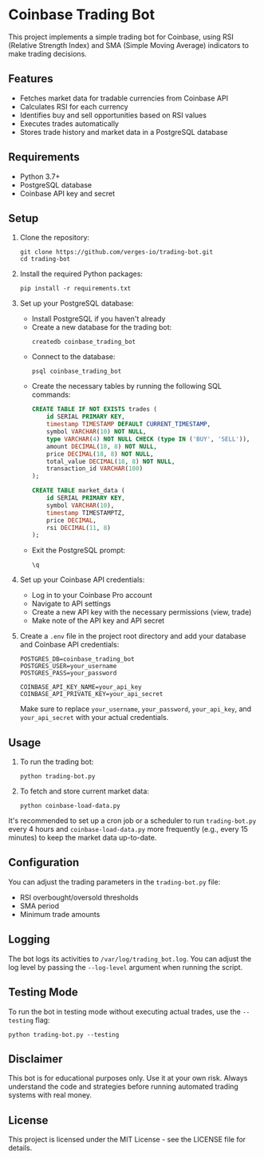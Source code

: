 # Coinbase Trading Bot

This project implements a simple trading bot for Coinbase, using RSI (Relative Strength Index) and SMA (Simple Moving Average) indicators to make trading decisions.

## Features

- Fetches market data for tradable currencies from Coinbase API
- Calculates RSI for each currency
- Identifies buy and sell opportunities based on RSI values
- Executes trades automatically
- Stores trade history and market data in a PostgreSQL database

## Requirements

- Python 3.7+
- PostgreSQL database
- Coinbase API key and secret

## Setup

1. Clone the repository:
   ```
   git clone https://github.com/verges-io/trading-bot.git
   cd trading-bot
   ```

2. Install the required Python packages:
   ```
   pip install -r requirements.txt
   ```

3. Set up your PostgreSQL database:
   - Install PostgreSQL if you haven't already
   - Create a new database for the trading bot:
     ```
     createdb coinbase_trading_bot
     ```
   - Connect to the database:
     ```
     psql coinbase_trading_bot
     ```
   - Create the necessary tables by running the following SQL commands:
     ```sql
     CREATE TABLE IF NOT EXISTS trades (
         id SERIAL PRIMARY KEY,
         timestamp TIMESTAMP DEFAULT CURRENT_TIMESTAMP,
         symbol VARCHAR(10) NOT NULL,
         type VARCHAR(4) NOT NULL CHECK (type IN ('BUY', 'SELL')),
         amount DECIMAL(18, 8) NOT NULL,
         price DECIMAL(18, 8) NOT NULL,
         total_value DECIMAL(18, 8) NOT NULL,
         transaction_id VARCHAR(100)
     );

     CREATE TABLE market_data (
         id SERIAL PRIMARY KEY,
         symbol VARCHAR(10),
         timestamp TIMESTAMPTZ,
         price DECIMAL,
         rsi DECIMAL(11, 8)
     );
     ```
   - Exit the PostgreSQL prompt:
     ```
     \q
     ```

4. Set up your Coinbase API credentials:
   - Log in to your Coinbase Pro account
   - Navigate to API settings
   - Create a new API key with the necessary permissions (view, trade)
   - Make note of the API key and API secret

5. Create a `.env` file in the project root directory and add your database and Coinbase API credentials:
   ```
   POSTGRES_DB=coinbase_trading_bot
   POSTGRES_USER=your_username
   POSTGRES_PASS=your_password

   COINBASE_API_KEY_NAME=your_api_key
   COINBASE_API_PRIVATE_KEY=your_api_secret
   ```

   Make sure to replace `your_username`, `your_password`, `your_api_key`, and `your_api_secret` with your actual credentials.

## Usage

1. To run the trading bot:
   ```
   python trading-bot.py
   ```

2. To fetch and store current market data:
   ```
   python coinbase-load-data.py
   ```

It's recommended to set up a cron job or a scheduler to run `trading-bot.py` every 4 hours and `coinbase-load-data.py` more frequently (e.g., every 15 minutes) to keep the market data up-to-date.

## Configuration

You can adjust the trading parameters in the `trading-bot.py` file:

- RSI overbought/oversold thresholds
- SMA period
- Minimum trade amounts

## Logging

The bot logs its activities to `/var/log/trading_bot.log`. You can adjust the log level by passing the `--log-level` argument when running the script.

## Testing Mode

To run the bot in testing mode without executing actual trades, use the `--testing` flag:

```
python trading-bot.py --testing
```

## Disclaimer

This bot is for educational purposes only. Use it at your own risk. Always understand the code and strategies before running automated trading systems with real money.

## License

This project is licensed under the MIT License - see the LICENSE file for details.


